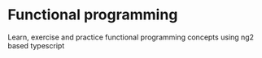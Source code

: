 # Functional programming

Learn, exercise and practice functional programming concepts using ng2 based typescript